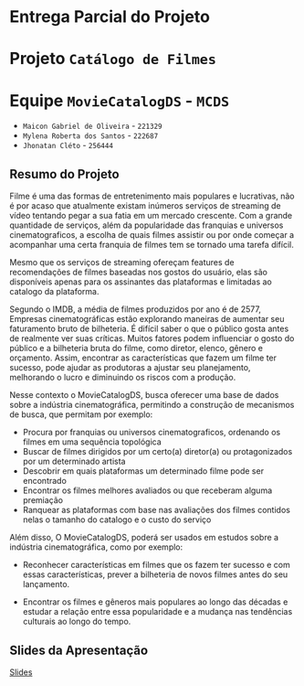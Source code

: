 
# Entrega Parcial do Projeto

# Projeto `Catálogo de Filmes`

# Equipe `MovieCatalogDS` - `MCDS`
* `Maicon Gabriel de Oliveira` - `221329`
* `Mylena Roberta dos Santos` - `222687`
* `Jhonatan Cléto` - `256444`

## Resumo do Projeto

Filme é uma das formas de entretenimento mais populares e lucrativas, não é por acaso que atualmente existam inúmeros serviços de streaming de vídeo tentando pegar a sua fatia em um mercado crescente. Com a grande quantidade de serviços, além da popularidade das franquias e universos cinematograficos, a escolha de quais filmes assistir ou por onde começar a acompanhar uma certa franquia de filmes tem se tornado uma tarefa difícil.

Mesmo que os serviços de streaming ofereçam features de recomendações de filmes baseadas nos gostos do usuário, elas são disponíveis apenas para os assinantes das plataformas e limitadas ao catalogo da plataforma.

Segundo o IMDB, a média de filmes produzidos por ano é de 2577, Empresas cinematográficas estão explorando maneiras de aumentar seu faturamento bruto de bilheteria. É difícil saber o que o público gosta antes de realmente ver suas críticas. Muitos fatores podem influenciar o gosto do público e a bilheteria bruta do filme, como diretor, elenco, gênero e orçamento. Assim, encontrar as características que fazem um filme ter sucesso, pode ajudar as produtoras a ajustar seu planejamento, melhorando o lucro e diminuindo os riscos com a produção. 

Nesse contexto o MovieCatalogDS, busca oferecer uma base de dados sobre a indústria cinematográfica, permitindo a construção de mecanismos de busca, que permitam por exemplo:
 - Procura por franquias ou universos cinematograficos, ordenando os filmes em uma sequência topológica 
 - Buscar de filmes dirigidos por um certo(a) diretor(a) ou protagonizados por um determinado artista
 - Descobrir em quais plataformas um determinado filme pode ser encontrado
 - Encontrar os filmes melhores avaliados ou que receberam alguma premiação 
 - Ranquear as plataformas com base nas avaliações dos filmes contidos nelas o tamanho do catalogo e o custo do serviço 

Além disso, O MovieCatalogDS, poderá ser usados em estudos sobre a indústria cinematográfica, como por exemplo:

* Reconhecer características em filmes que os fazem ter sucesso e com essas características, prever a bilheteria de novos filmes antes do seu lançamento.

* Encontrar os filmes e gêneros mais populares ao longo das décadas e estudar a relação entre essa popularidade e a mudança nas tendências culturais ao longo do tempo.


## Slides da Apresentação
[Slides](./slides/moviecatalogds.pdf)

